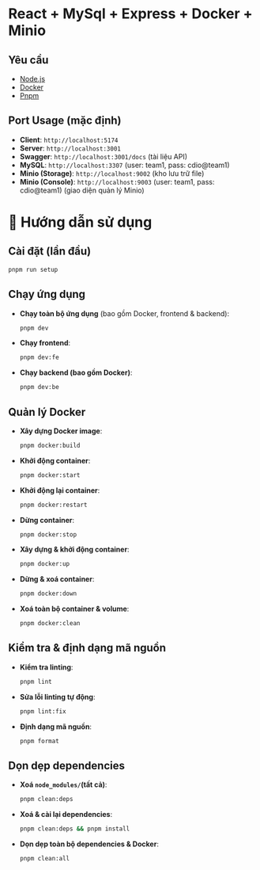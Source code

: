 # React + MySql + Express + Docker + Minio

## Yêu cầu
- [Node.js](https://nodejs.org/en/)
- [Docker](https://www.docker.com/)
- [Pnpm](https://pnpm.io/)

## Port Usage (mặc định)
- **Client**: `http://localhost:5174`
- **Server**: `http://localhost:3001`
- **Swagger**: `http://localhost:3001/docs` (tài liệu API)
- **MySQL**: `http://localhost:3307` (user: team1, pass: cdio@team1)
- **Minio (Storage)**: `http://localhost:9002` (kho lưu trữ file)
- **Minio (Console)**: `http://localhost:9003` (user: team1, pass: cdio@team1) (giao diện quản lý Minio)

# 🚀 Hướng dẫn sử dụng 

## Cài đặt (lần đầu)
```sh
pnpm run setup
```

## Chạy ứng dụng
- **Chạy toàn bộ ứng dụng** (bao gồm Docker, frontend & backend):
  ```sh
  pnpm dev
  ```
- **Chạy frontend**:
  ```sh
  pnpm dev:fe
  ```
- **Chạy backend (bao gồm Docker)**:
  ```sh
  pnpm dev:be
  ```

## Quản lý Docker
- **Xây dựng Docker image**:
  ```sh
  pnpm docker:build
  ```
- **Khởi động container**:
  ```sh
  pnpm docker:start
  ```
- **Khởi động lại container**:
  ```sh
  pnpm docker:restart
  ```
- **Dừng container**:
  ```sh
  pnpm docker:stop
  ```
- **Xây dựng & khởi động container**:
  ```sh
  pnpm docker:up
  ```
- **Dừng & xoá container**:
  ```sh
  pnpm docker:down
  ```
- **Xoá toàn bộ container & volume**:
  ```sh
  pnpm docker:clean
  ```

## Kiểm tra & định dạng mã nguồn
- **Kiểm tra linting**:
  ```sh
  pnpm lint
  ```
- **Sửa lỗi linting tự động**:
  ```sh
  pnpm lint:fix
  ```
- **Định dạng mã nguồn**:
  ```sh
  pnpm format
  ```

## Dọn dẹp dependencies
- **Xoá `node_modules/`(tất cả)**:
  ```sh
  pnpm clean:deps
  ```
- **Xoá & cài lại dependencies**:
  ```sh
  pnpm clean:deps && pnpm install
  ```
- **Dọn dẹp toàn bộ dependencies & Docker**:
  ```sh
  pnpm clean:all
  ```
